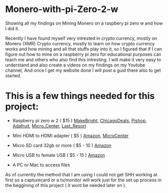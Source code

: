 # Monero-with-pi-Zero-2-w
 
Showing all my findings on Mining Monero on a raspbery pi zero w and how I did it.

Recently I have found myself very intrested in crypto currency, mostly on Monero (XMR) Crypto currency, mostly to learn on how crypto currency works and how mining and all that stuffs play into it, so I figured that if I can figure out how to mine on a raspberry pi zero for educational purposes can teach me and others who also find this intresting. I will make it very easy to understand and also create a videos on my findings on my Youtube channel, And once I get my website done I will post a guid there also to get started.

# This is a few things needed for this project:
- Raspberry pi zero w 2 ( $15 ) 
[MakeBright](https://makerbright.com/raspberry-pi-zero-2-w-.html), [ChicagoDeals](https://chicagodist.com/products/raspberry-pi-zero-2?variant=39620996923471), [Pishop](https://www.pishop.us/product/raberry-pi-zero-2-w/), [Adafruit](https://www.adafruit.com/product/5291), [Micro_Center](https://www.microcenter.com/search/search_results.aspx?Ntt=Raspberry+Pi+Zero+2+W), [Last_Resort](https://www.amazon.com/dp/B09LH5SBPS/ref=cm_sw_r_cp_api_glt_fabc_AJ5ZC8AASWMYPV4DDD1F)

- Mini HDMI to HDMI adapter ( $5 )
[Amazon](https://www.amazon.com/dp/B07GGG5JWS/ref=cm_sw_r_cp_api_glt_fabc_QNPST05D0XE0DXW39N4E?_encoding=UTF8&psc=1), [MicroCenter](https://www.microcenter.com/search/search_results.aspx?N=&cat=&ntt=Mini+hdmi+to+hdmi)

- Micro SD card 32gb or more ( $5 - 10 )
[Amazon](https://www.amazon.com/dp/B07K81Z6DF/ref=cm_sw_r_cp_api_glt_fabc_3DJ9AZDCQW52NWA4YNZC)
- Micro USB to female USB ( $5 - 15 )
[Amazon](https://www.amazon.com/dp/B00N9S9Z0G/ref=cm_sw_r_cp_api_glt_fabc_HJVME91D0SS6RBCV1Y5P?_encoding=UTF8&psc=1)

- A PC or Mac to access files

As of currently the method that I am using I could not get SHH working at first so a capturecard or a tv/monitor will work just for the set up process in the beggining of this project ( it wont be needed later on ).

